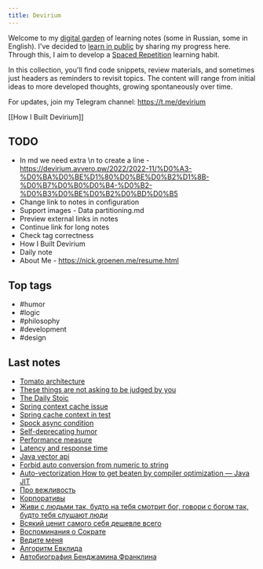 ```yaml
---
title: Devirium
---
```


Welcome to my [digital garden](https://maggieappleton.com/garden-history) of learning notes (some in Russian, some in English). I've decided to [learn in public](https://dev.to/jbranchaud/how-i-learned-to-learn-in-public-2f4m) by sharing my progress here. Through this, I aim to develop a [Spaced Repetition](https://til.yenly.wtf/notes/spaced-repetition) learning habit.

In this collection, you'll find code snippets, review materials, and sometimes just headers as reminders to revisit topics. The content will range from initial ideas to more developed thoughts, growing spontaneously over time.

For updates, join my Telegram channel: https://t.me/devirium

[[How I Built Devirium]]

## TODO

- In md we need extra \n to create a line - https://devirium.avvero.pw/2022/2022-11/%D0%A3-%D0%BA%D0%BE%D1%80%D0%BE%D0%B2%D1%8B-%D0%B7%D0%B0%D0%B4-%D0%B2-%D0%B3%D0%BE%D0%B2%D0%BD%D0%B5
- Change link to notes in configuration
- Support images - Data partitioning.md
- Preview external links in notes
- Continue link for long notes
- Check tag correctness
- How I Built Devirium
- Daily note
- About Me - https://nick.groenen.me/resume.html

## Top tags
- #humor
- #logic
- #philosophy
- #development
- #design

## Last notes
- [Tomato architecture](2023/2023-10/Tomato-architecture.md)
- [These things are not asking to be judged by you](2023/2023-10/These-things-are-not-asking-to-be-judged-by-you.md)
- [The Daily Stoic](2023/2023-10/The-Daily-Stoic.md)
- [Spring context cache issue](2023/2023-10/Spring-context-cache-issue.md)
- [Spring cache context in test](2023/2023-10/Spring-cache-context-in-test.md)
- [Spock async condition](2023/2023-10/Spock-async-condition.md)
- [Self-deprecating humor](2023/2023-10/Self-deprecating-humor.md)
- [Performance measure](2023/2023-10/Performance-measure.md)
- [Latency and response time](2023/2023-10/Latency-and-response-time.md)
- [Java vector api](2023/2023-10/Java-vector-api.md)
- [Forbid auto conversion from numeric to string](2023/2023-10/Forbid-auto-conversion-from-numeric-to-string.md)
- [Auto-vectorization How to get beaten by compiler optimization — Java JIT](2023/2023-10/Auto-vectorization-How-to-get-beaten-by-compiler-optimization-—-Java-JIT.md)
- [Про вежливость](2023/2023-10/Про-вежливость.md)
- [Корпоративы](2023/2023-10/Корпоративы.md)
- [Живи с людьми так, будто на тебя смотрит бог, говори с богом так, будто тебя слушают люди](2023/2023-10/Живи-с-людьми-так,-будто-на-тебя-смотрит-бог,-говори-с-богом-так,-будто-тебя-слушают-люди.md)
- [Всякий ценит самого себя дешевле всего](2023/2023-10/Всякий-ценит-самого-себя-дешевле-всего.md)
- [Воспоминания о Сократе](2023/2023-10/Воспоминания-о-Сократе.md)
- [Ведите меня](2023/2023-10/Ведите-меня.md)
- [Алгоритм Евклида](2023/2023-10/Алгоритм-Евклида.md)
- [Автобиография Бенджамина Франклина](2023/2023-10/Автобиография-Бенджамина-Франклина.md)
